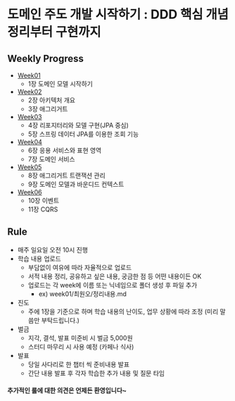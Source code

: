 # 도메인 주도 개발 시작하기 : DDD 핵심 개념 정리부터 구현까지

## Weekly Progress

- [Week01](https://github.com/Reading-Two-Door/DDD/tree/main/week01)
  - 1장 도메인 모델 시작하기
- [Week02](https://github.com/Reading-Two-Door/DDD/tree/main/week02)
  - 2장 아키텍처 개요
  - 3장 애그리거트
- [Week03](https://github.com/Reading-Two-Door/DDD/tree/main/week03)
  - 4장 리포지터리와 모델 구현(JPA 중심)
  - 5장 스프링 데이터 JPA를 이용한 조회 기능
- [Week04](https://github.com/Reading-Two-Door/DDD/tree/main/week04)
  - 6장 응용 서비스와 표현 영역
  - 7장 도메인 서비스
- [Week05](https://github.com/Reading-Two-Door/DDD/tree/main/week05)
  - 8장 애그리거트 트랜잭션 관리
  - 9장 도메인 모델과 바운디드 컨텍스트
- [Week06](https://github.com/Reading-Two-Door/DDD/tree/main/week06)
  - 10장 이벤트
  - 11장 CQRS

## Rule

- 매주 일요일 오전 10시 진행
- 학습 내용 업로드
  - 부담없이 여유에 따라 자율적으로 업로드
  - 서적 내용 정리, 공유하고 싶은 내용, 궁금한 점 등 어떤 내용이든 OK
  - 업로드는 각 week에 이름 또는 닉네임으로 폴더 생성 후 파일 추가
    - ex) week01/최원오/정리내용.md
- 진도
  - 주에 1장을 기준으로 하며 학습 내용의 난이도, 업무 상황에 따라 조정 (미리 말씀만 부탁드립니다.)
- 벌금
  - 지각, 결석, 발표 미준비 시 벌금 5,000원
  - 스터디 마무리 시 사용 예정 (카페나 식사)
- 발표
  - 당일 사다리로 한 챕터 씩 준비내용 발표
  - 간단 내용 발표 후 각자 학습한 추가 내용 및 질문 타임

#### 추가적인 룰에 대한 의견은 언제든 환영입니다~
